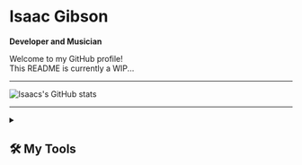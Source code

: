 # Isaac Gibson

**Developer and Musician**

Welcome to my GitHub profile! <br>
This README is currently a WIP...

---

![Isaacs's GitHub stats](https://github-readme-stats.vercel.app/api?username=IsaacDGibson&show_icons=true&theme=react)

---

<!-- START TOOLS DROPDOWN -->

<details> 
  <summary><h2>🛠️ My Tools</h2></summary>
  <!-- START LANGUAGES -->
  
  <h3>👨‍💻 Programming and Markup Languages</h3>
  <p> 
    <img alt="Markdown" src="https://img.shields.io/badge/markdown-%23000000.svg?style=for-the-badge&logo=markdown&logoColor=white"/>
    <img alt="HTML" src="https://img.shields.io/badge/html-%23E34F26.svg?style=for-the-badge&logo=html5&logoColor=white"/>
    <img alt="CSS" src="https://img.shields.io/badge/css-%231572B6.svg?style=for-the-badge&logo=css3&logoColor=white"/>
    <img alt="Java" src="https://custom-icon-badges.demolab.com/badge/Java-%23ED8B00.svg?style=for-the-badge&logo=java&logoColor=white"/>
    <img alt="JavaScript" src="https://img.shields.io/badge/javascript-%23323330.svg?style=for-the-badge&logo=javascript&logoColor=%23F7DF1E"/>
    <img alt="Python" src="https://img.shields.io/badge/python-3670A0?style=for-the-badge&logo=python&logoColor=ffdd54"/> 
  </p>
  
  <!-- END LANGUAGES -->
  
  <!-- LIBRARIES IN FUTURE? -->
  
  <!-- START SOFTWARE & TOOLS -->
  
  <h3>💻 Software and Tools</h3>
  <p>
    <img alt="Windows" src="https://img.shields.io/badge/Windows-0078D6?style=for-the-badge&logo=windows&logoColor=white"/>
    <img alt="Windows Terminal" src="https://img.shields.io/badge/Windows%20Terminal-%234D4D4D.svg?style=for-the-badge&logo=windows-terminal&logoColor=white"/>
    <img alt="IntelliJ IDEA" src="https://img.shields.io/badge/IntelliJIDEA-000000.svg?style=for-the-badge&logo=intellij-idea&logoColor=white"/>
    <img alt="PyCharm" src="https://img.shields.io/badge/pycharm-000000?style=for-the-badge&logo=pycharm&logoColor=white"/>
  </p>
  
  <!-- END SOFTWARE & TOOLS -->
</details>

<!-- END TOOLS DROPDOWN -->
